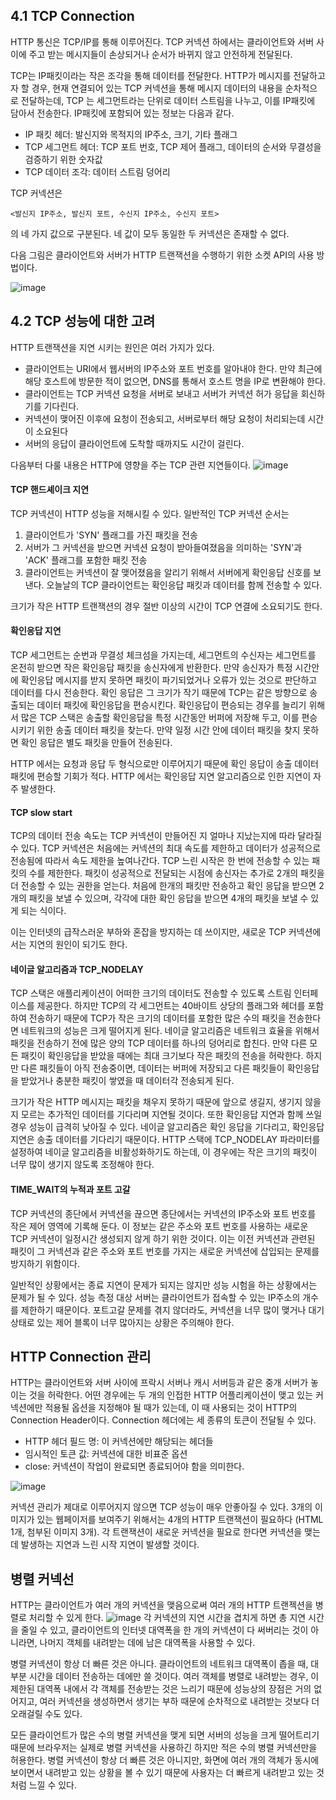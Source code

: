 ## 4.1 TCP Connection

HTTP 통신은 TCP/IP를 통해 이루어진다. TCP 커넥션 하에서는 클라이언트와 서버 사이에 주고 받는 메시지들이 손상되거나 순서가 바뀌지 않고 안전하게 전달된다. 
 
TCP는 IP패킷이라는 작은 조각을 통해 데이터를 전달한다. HTTP가 메시지를 전달하고자 할 경우, 현재 연결되어 있는 TCP 커넥션을 통해 메시지 데이터의 내용을 순차적으로 전달하는데, TCP 는 세그먼트라는 단위로 데이터
스트림을 나누고, 이를 IP패킷에 담아서 전송한다. IP패킷에 포함되어 있는 정보는 다음과 같다.
* IP 패킷 헤더: 발신지와 목적지의 IP주소, 크기, 기타 플래그
* TCP 세그먼트 헤더: TCP 포트 번호, TCP 제어 플래그, 데이터의 순서와 무결성을 검증하기 위한 숫자값
* TCP 데이터 조각: 데이터 스트림 덩어리

TCP 커넥션은
```
<발신지 IP주소, 발신지 포트, 수신지 IP주소, 수신지 포트>
```
 의 네 가지 값으로 구분된다. 네 값이 모두 동일한 두 커넥션은 존재할 수 없다. 
 
 다음 그림은 클라이언트와 서버가 HTTP 트랜잭션을 수행하기 위한 소켓 API의 사용 방법이다.
 
 ![image](https://user-images.githubusercontent.com/37106166/110629458-8690d800-81e7-11eb-9e5a-dedd6c73a3a7.png)

## 4.2 TCP 성능에 대한 고려

HTTP 트랜잭션을 지연 시키는 원인은 여러 가지가 있다.
* 클라이언트는 URI에서 웹서버의 IP주소와 포트 번호를 알아내야 한다. 만약 최근에 해당 호스트에 방문한 적이 없으면, DNS를 통해서 호스트 명을 IP로 변환해야 한다.
* 클라이언트는 TCP 커넥션 요청을 서버로 보내고 서버가 커넥션 허가 응답을 회신하기를 기다린다.
* 커넥션이 맺어진 이후에 요청이 전송되고, 서버로부터 해당 요청이 처리되는데 시간이 소요된다
* 서버의 응답이 클라이언트에 도착할 때까지도 시간이 걸린다.

다음부터 다룰 내용은 HTTP에 영향을 주는 TCP 관련 지연들이다.
![image](https://user-images.githubusercontent.com/37106166/110646254-12abfb00-81fa-11eb-9c1f-934697af2e40.png)

#### TCP 핸드셰이크 지연
TCP 커넥션이 HTTP 성능을 저해시킬 수 있다.
일반적인 TCP 커넥션 순서는
1. 클라이언트가 'SYN' 플래그를 가진 패킷을 전송
2. 서버가 그 커넥션을 받으면 커넥션 요청이 받아들여졌음을 의미하는 'SYN'과 'ACK' 플래그를 포함한 패킷 전송
3. 클라이언트는 커넥션이 잘 맺어졌음을 알리기 위해서 서버에게 확인응답 신호를 보낸다. 오늘날의 TCP 클라이언트는 확인응답 패킷과 데이터를 함께 전송할 수 있다.

크기가 작은 HTTP 트랜잭션의 경우 절반 이상의 시간이 TCP 연결에 소요되기도 한다.

#### 확인응답 지연

TCP 세그먼트는 순번과 무결성 체크섬을 가지는데, 세그먼트의 수신자는 세그먼트를 온전히 받으면 작은 확인응답 패킷을 송신자에게 반환한다.
만약 송신자가 특정 시간안에 확인응답 메시지를 받지 못하면 패킷이 파기되었거나 오류가 있는 것으로 판단하고 데이터를 다시 전송한다.
확인 응답은 그 크기가 작기 때문에 TCP는 같은 방향으로 송출되는 데이터 패킷에 확인응답을 편승시킨다. 확인응답이 편승되는 경우를 늘리기 위해서 많은 TCP 스택은
송출할 확인응답을 특정 시간동안 버퍼에 저장해 두고, 이를 편승시키기 위한 송출 데이터 패킷을 찾는다. 만약 일정 시간 안에 데이터 패킷을 찾지 못하면 확인 응답은 별도 패킷을 만들어 전송된다.

HTTP 에서는 요청과 응답 두 형식으로만 이루어지기 때문에 확인 응답이 송출 데이터 패킷에 편승할 기회가 적다. HTTP 에서는 확인응답 지연 알고리즘으로 인한 지연이 자주 발생한다.

#### TCP slow start

TCP의 데이터 전송 속도는 TCP 커넥션이 만들어진 지 얼마나 지났는지에 따라 달라질 수 있다. TCP 커넥션은 처음에는 커넥션의 최대 속도를 제한하고 데이터가 성공적으로 전송됨에 따라서 속도 제한을 높여나간다.
TCP 느린 시작은 한 번에 전송할 수 있는 패킷의 수를 제한한다. 패킷이 성공적으로 전달되는 시점에 송신자는 추가로 2개의 패킷을 더 전송할 수 있는 권한을 얻는다.
처음에 한개의 패킷만 전송하고 확인 응답을 받으면 2개의 패킷을 보낼 수 있으며, 각각에 대한 확인 응답을 받으면 4개의 패킷을 보낼 수 있게 되는 식이다.

이는 인터넷의 급작스러운 부하와 혼잡을 방지하는 데 쓰이지만, 새로운 TCP 커넥션에서는 지연의 원인이 되기도 한다.


#### 네이글 알고리즘과 TCP_NODELAY

TCP 스택은 애플리케이션이 어떠한 크기의 데이터도 전송할 수 있도록 스트림 인터페이스를 제공한다. 하지만 TCP의 각 세그먼트는 40바이트 상당의 플래그와 헤더를 포함하여 전송하기 때문에 TCP가 작은 크기의 데이터를 포함한 많은 수의 패킷을 전송한다면 네트워크의 성능은 크게 떨어지게 된다.
네이글 알고리즘은 네트워크 효율을 위해서 패킷을 전송하기 전에 많은 양의 TCP 데이터를 하나의 덩어리로 합친다. 만약 다른 모든 패킷이 확인응답을 받았을 때에는 최대 크기보다 작은 패킷의 전송을 허락한다.
하지만 다른 패킷들이 아직 전송중이면, 데이터는 버퍼에 저장되고 다른 패킷들이 확인응답을 받았거나 충분한 패킷이 쌓였을 때 데이터각 전송되게 된다.

크기가 작은 HTTP 메시지는 패킷을 채우지 못하기 때문에 앞으로 생길지, 생기지 않을 지 모르는 추가적인 데이터를 기다리며 지연될 것이다.
또한 확인응답 지연과 함께 쓰일 경우 성능이 급격히 낮아질 수 있다. 네이글 알고리즘은 확인 응답을 기다리고, 확인응답 지연은 송출 데이터를 기다리기 때문이다.
HTTP 스택에 TCP_NODELAY 파라미터를 설정하여 네이글 알고리즘을 비활성화하기도 하는데, 이 경우에는 작은 크기의 패킷이 너무 많이 생기지 않도록 조정해야 한다.

#### TIME_WAIT의 누적과 포트 고갈

TCP 커넥션의 종단에서 커넥션을 끊으면 종단에서는 커넥션의 IP주소와 포트 번호를 작은 제어 영역에 기록해 둔다. 이 정보는 같은 주소와 포트 번호를 사용하는 새로운 TCP 커넥션이 일정시간 생성되지 않게 하기 위한 것이다.
이는 이전 커넥션과 관련된 패킷이 그 커넥션과 같은 주소와 포트 번호를 가지는 새로운 커넥션에 삽입되는 문제를 방지하기 위함이다.

일반적인 상황에서는 종료 지연이 문제가 되지는 않지만 성능 시험을 하는 상황에서는 문제가 될 수 있다. 성능 측정 대상 서버는 클라이언트가 접속할 수 있는 IP주소의 개수를 제한하기 때문이다.
포트고갈 문제를 겪지 않더라도, 커넥션을 너무 많이 맺거나 대기 상태로 있는 제어 블록이 너무 많아지는 상황은 주의해야 한다.


## HTTP Connection 관리
HTTP는 클라이언트와 서버 사이에 프락시 서버나 캐시 서버등과 같은 중개 서버가 놓이는 것을 허락한다.
어떤 경우에는 두 개의 인접한 HTTP 어플리케이션이 맺고 있는 커넥션에만 적용될 옵션을 지정해야 될 때가 있는데, 이 때 사용되는 것이 HTTP의 Connection Header이다.
Connection 헤더에는 세 종류의 토큰이 전달될 수 있다.
* HTTP 헤더 필드 명: 이 커넥션에만 해당되는 헤더들
* 임시적인 토큰 값: 커넥션에 대한 비표준 옵션
* close: 커넥션이 작업이 완료되면 종료되어야 함을 의미한다.

![image](https://user-images.githubusercontent.com/37106166/110653856-f8295000-8200-11eb-9720-59ee6963e426.png)

커넥션 관리가 제대로 이루어지지 않으면 TCP 성능이 매우 안좋아질 수 있다. 3개의 이미지가 있는 웹페이저를 보여주기 위해서는 4개의 HTTP 트랜잭션이 필요하다 (HTML 1개, 첨부된 이미지 3개).
각 트랜잭션이 새로운 커넥션을 필요로 한다면 커넥션을 맺는데 발생하는 지연과 느린 시작 지연이 발생할 것이다.

## 병렬 커넥선
HTTP는 클라이언트가 여러 개의 커넥션을 맺음으로써 여러 개의 HTTP 트랜젝션을 병렬로 처리할 수 있게 한다. 
![image](https://user-images.githubusercontent.com/37106166/110654824-d4b2d500-8201-11eb-8511-2a9e4ed1ef15.png)
각 커넥션의 지연 시간을 겹치게 하면 총 지연 시간을 줄일 수 있고, 클라이언트의 인터넷 대역폭을 한 개의 커넥션이 다 써버리는 것이 아니라면, 나머지 객체를 내려받는 데에 남은 대역폭을 사용할 수 있다.

병렬 커넥션이 항상 더 빠른 것은 아니다. 클라이언트의 네트워크 대역폭이 좁을 때, 대부분 시간을 데이터 전송하는 데에만 쓸 것이다. 여러 객체를 병렬로 내려받는 경우,
이 제한된 대역폭 내에서 각 객체를 전송받는 것은 느리기 때문에 성능상의 장점은 거의 없어지고, 여러 커넥션을 생성하면서 생기는 부하 때문에 순차적으로 내려받는 것보다 더 오래걸릴 수도 있다.

모든 클라이언트가 많은 수의 병렬 커넥션을 맺게 되면 서버의 성능을 크게 떨어트리기 때문에 브라우저는 실제로 병렬 커넥션을 사용하긴 하지만 적은 수의 병렬 커넥션만을 허용한다.
병렬 커넥션이 항상 더 빠른 것은 아니지만, 화면에 여러 개의 객체가 동시에 보이면서 내려받고 있는 상황을 볼 수 있기 때문에 사용자는 더 빠르게 내려받고 있는 것처럼 느낄 수 있다.


